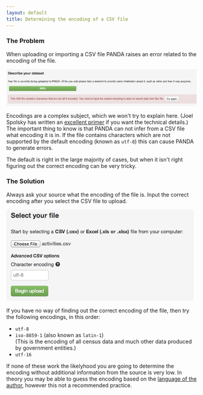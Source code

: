 ```yaml
---
layout: default 
title: Determining the encoding of a CSV file
---
```


### The Problem

When uploading or importing a CSV file PANDA raises an error related to the encoding of the file.

![](/images/panda-encoding-error.png)

Encodings are a complex subject, which we won't try to explain here. (Joel Spolsky has written an [excellent primer](http://www.joelonsoftware.com/articles/Unicode.html) if you want the technical details.) The important thing to know is that PANDA can not infer from a CSV file what encoding it is in. If the file contains characters which are not supported by the default encoding (known as `utf-8`) this can cause PANDA to generate errors.

The default is right in the large majority of cases, but when it isn't right figuring out the correct encoding can be very tricky.

### The Solution

Always ask your source what the encoding of the file is. Input the correct encoding after you select the CSV file to upload.

![](/images/panda-upload-csv.png)

If you have no way of finding out the correct encoding of the file, then try the following encodings, in this order:

* `utf-8`
* `iso-8859-1` (also known as `latin-1`)<br />(This is the encoding of all census data and much other data produced by government entities.)
* `utf-16`

If none of these work the likelyhood you are going to determine the encoding without additional information from the source is very low. In theory you may be able to guess the encoding based on the [language of the author](http://en.wikipedia.org/wiki/8859#cite_ref-0), however this not a recommended practice.

